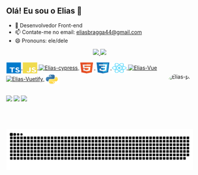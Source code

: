 ## Olá! Eu sou o Elias 👋



- 🌱 Desenvolvedor Front-end
- 📫 Contate-me no email: eliasbragga44@gmail.com
- 😄 Pronouns: ele/dele

<div align="center">
  <a href="https://github.com/eliasbragga">
  <img height="180em" src="https://github-readme-stats.vercel.app/api?username=eliasbragga&show_icons=true&theme=dark&include_all_commits=true&count_private=true"/>
  <img height="180em" src="https://github-readme-stats.vercel.app/api/top-langs/?username=eliasbragga&layout=compact&langs_count=7&theme=dark"/>
</div>
  
  <div style="display: inline_block"><br>
  <img align="center" alt="Elias-Ts" height="30" width="40" src="https://raw.githubusercontent.com/devicons/devicon/master/icons/typescript/typescript-plain.svg">
  <img align="center" alt="Elias-Js" height="30" width="40" src="https://raw.githubusercontent.com/devicons/devicon/master/icons/javascript/javascript-plain.svg">
  <img align="center" alt="Elias-cypress" height="30" width="40" src="https://upload.wikimedia.org/wikipedia/commons/a/a4/Cypress.png">
  <img align="center" alt="Elias-HTML" height="30" width="40" src="https://raw.githubusercontent.com/devicons/devicon/master/icons/html5/html5-original.svg">
  <img align="center" alt="Elias-CSS" height="30" width="40" src="https://raw.githubusercontent.com/devicons/devicon/master/icons/css3/css3-original.svg">
  <img align="center" alt="Elias-React" height="30" width="40" src="https://raw.githubusercontent.com/devicons/devicon/master/icons/react/react-original.svg">
  <img align="center" alt="Elias-Vue" height="30" width="40" src="https://cdn.jsdelivr.net/gh/devicons/devicon/icons/vuejs/vuejs-original.svg">
  <img align="center" alt="Elias-Vuetify" height="30" width="40" src="https://cdn.jsdelivr.net/gh/devicons/devicon/icons/vuetify/vuetify-original.svg">
  <img align="center" alt="Elias-Python" height="30" width="40" src="https://raw.githubusercontent.com/devicons/devicon/master/icons/python/python-original.svg">
  <img align="right" alt="Elias-pic" height="150" style="border-radius:50px;" src="https://i.pinimg.com/564x/59/74/d0/5974d04323d9efbaf170c72cfdb07b44.jpg">
</div>
  
  ##

<div>
 
  <a href="https://www.instagram.com/bragga_elias/" target="_blank"><img src="https://img.shields.io/badge/-Instagram-%23E4405F?style=for-the-badge&logo=instagram&logoColor=white" target="_blank"></a>
  <a href = "mailto:eliasbragga44@gmail.com"><img src="https://img.shields.io/badge/-Gmail-%23333?style=for-the-badge&logo=gmail&logoColor=white" target="_blank"></a>
  <a href="https://www.linkedin.com/in/elias-braga-069144172/" target="_blank"><img src="https://img.shields.io/badge/-LinkedIn-%230077B5?style=for-the-badge&logo=linkedin&logoColor=white" target="_blank"></a> 
   ![Snake animation](https://github.com/eliasbragga/eliasbragga/blob/output/github-contribution-grid-snake.svg)
  
</div>

